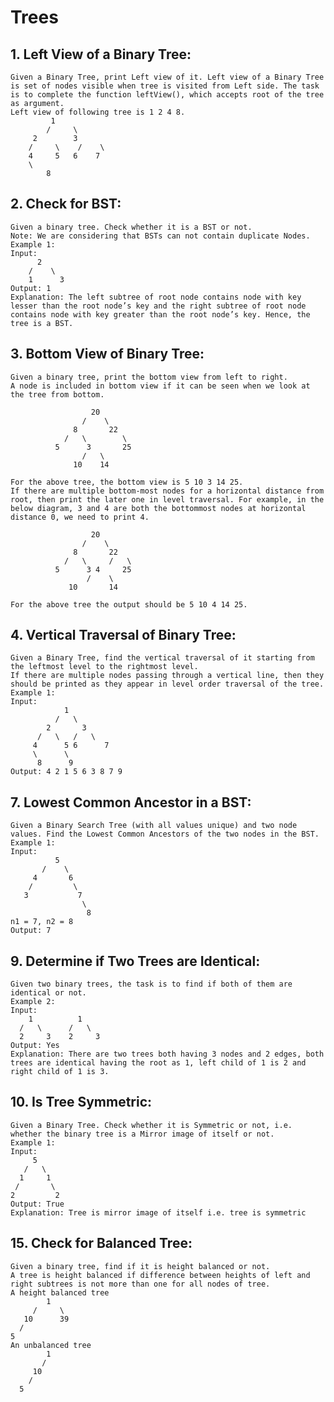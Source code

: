 # Trees

## 1. Left View of a Binary Tree:
    Given a Binary Tree, print Left view of it. Left view of a Binary Tree is set of nodes visible when tree is visited from Left side. The task is to complete the function leftView(), which accepts root of the tree as argument.
    Left view of following tree is 1 2 4 8.
             1
            /     \
         2        3
        /     \    /    \
        4     5   6    7
        \
            8   
        
## 2. Check for BST:
    Given a binary tree. Check whether it is a BST or not.
    Note: We are considering that BSTs can not contain duplicate Nodes.
    Example 1:
    Input:
          2
        /    \
        1      3
    Output: 1 
    Explanation: The left subtree of root node contains node with key lesser than the root node’s key and the right subtree of root node contains node with key greater than the root node’s key. Hence, the tree is a BST.

## 3. Bottom View of Binary Tree:
    Given a binary tree, print the bottom view from left to right.
    A node is included in bottom view if it can be seen when we look at the tree from bottom.

                      20
                    /    \
                  8       22
                /   \        \
              5      3       25
                    /   \      
                  10    14

    For the above tree, the bottom view is 5 10 3 14 25.
    If there are multiple bottom-most nodes for a horizontal distance from root, then print the later one in level traversal. For example, in the below diagram, 3 and 4 are both the bottommost nodes at horizontal distance 0, we need to print 4.

                      20
                    /    \
                  8       22
                /   \     /   \
              5      3 4     25
                     /    \      
                 10       14

    For the above tree the output should be 5 10 4 14 25.

## 4. Vertical Traversal of Binary Tree:
    Given a Binary Tree, find the vertical traversal of it starting from the leftmost level to the rightmost level.
    If there are multiple nodes passing through a vertical line, then they should be printed as they appear in level order traversal of the tree.
    Example 1:
    Input:
                1
              /   \
            2       3
          /   \   /   \
         4      5 6      7
         \      \
          8      9           
    Output: 4 2 1 5 6 3 8 7 9 

## 7. Lowest Common Ancestor in a BST:
    Given a Binary Search Tree (with all values unique) and two node values. Find the Lowest Common Ancestors of the two nodes in the BST.
    Example 1:
    Input:
              5
           /    \
         4       6
        /         \
       3           7
                    \
                     8
    n1 = 7, n2 = 8
    Output: 7

## 9. Determine if Two Trees are Identical:
    Given two binary trees, the task is to find if both of them are identical or not. 
    Example 2:
    Input:
        1          1
      /   \      /   \
      2     3    2     3
    Output: Yes
    Explanation: There are two trees both having 3 nodes and 2 edges, both trees are identical having the root as 1, left child of 1 is 2 and right child of 1 is 3.

## 10. Is Tree Symmetric:
    Given a Binary Tree. Check whether it is Symmetric or not, i.e. whether the binary tree is a Mirror image of itself or not.
    Example 1:
    Input:
         5
       /   \
      1     1
     /       \
    2         2
    Output: True
    Explanation: Tree is mirror image of itself i.e. tree is symmetric

## 15. Check for Balanced Tree:
    Given a binary tree, find if it is height balanced or not. 
    A tree is height balanced if difference between heights of left and right subtrees is not more than one for all nodes of tree. 
    A height balanced tree
            1
         /     \
       10      39
      /
    5
    An unbalanced tree
            1
           /    
         10   
        /
      5